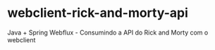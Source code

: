 # webclient-rick-and-morty-api
Java + Spring Webflux - Consumindo a API do Rick and Morty com o webclient

